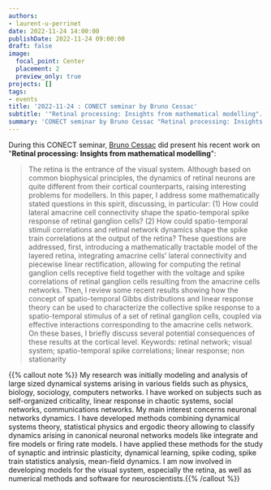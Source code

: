 ```yaml
---
authors:
- laurent-u-perrinet
date: 2022-11-24 14:00:00
publishDate: 2022-11-24 09:00:00
draft: false
image:
  focal_point: Center
  placement: 2
  preview_only: true
projects: []
tags:
- events
title: '2022-11-24 : CONECT seminar by Bruno Cessac'
subtitle: '"Retinal processing: Insights from mathematical modelling".'
summary: 'CONECT seminar by Bruno Cessac "Retinal processing: Insights from mathematical modelling".'
---
```


During this CONECT seminar, [Bruno Cessac](https://team.inria.fr/biovision/bruno-cessac/) did present his recent work on "**Retinal processing: Insights from mathematical modelling**":

> The retina is the entrance of the visual system. Although based on common biophysical principles, the dynamics of retinal neurons are quite different from their cortical counterparts, raising interesting problems for modellers. In this paper, I address some mathematically stated questions in this spirit, discussing, in particular: (1) How could lateral amacrine cell connectivity shape the spatio-temporal spike response of retinal ganglion cells? (2) How could spatio-temporal stimuli correlations and retinal network dynamics shape the spike train correlations at the output of the retina? These questions are addressed, first, introducing a mathematically tractable model of the layered retina, integrating amacrine cells’ lateral connectivity and piecewise linear rectification, allowing for computing the retinal ganglion cells receptive field together with the voltage and spike correlations of retinal ganglion cells resulting from the amacrine cells networks. Then, I review some recent results showing how the concept of spatio-temporal Gibbs distributions and linear response theory can be used to characterize the collective spike response to a spatio-temporal stimulus of a set of retinal ganglion cells, coupled via effective interactions corresponding to the amacrine cells network. On these bases, I briefly discuss several potential consequences of these results at the cortical level.
Keywords: retinal network; visual system; spatio-temporal spike correlations; linear response; non stationarity

{{% callout note %}}
My research was initially modeling and analysis of large sized dynamical systems arising in various fields such as physics, biology, sociology, computers networks. I have worked on subjects such as self-organized criticality, linear response in chaotic systems, social networks, communications networks. My main interest concerns neuronal networks dynamics. I have developed methods combining dynamical systems theory, statistical physics and ergodic theory allowing to classify dynamics arising in canonical neuronal networks models like integrate and fire models or firing rate models. I have applied these methods for the study of synaptic and intrinsic plasticity, dynamical learning, spike coding, spike train statistics analysis, mean-field dynamics. I am now involved in developing models for the visual system, especially the retina, as well as numerical methods and software for neuroscientists.{{% /callout %}}
